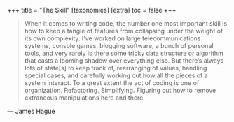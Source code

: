 +++
title = "The Skill"
[taxonomies]
[extra]
  toc = false
+++

> When it comes to writing code, the number one most important skill is how to keep a tangle of features from collapsing under the weight of its own complexity. I’ve worked on large telecommunications systems, console games, blogging software, a bunch of personal tools, and very rarely is there some tricky data structure or algorithm that casts a looming shadow over everything else. But there’s always lots of state[s] to keep track of, rearranging of values, handling special cases, and carefully working out how all the pieces of a system interact. To a great extent the act of coding is one of organization. Refactoring. Simplifying. Figuring out how to remove extraneous manipulations here and there.

— James Hague